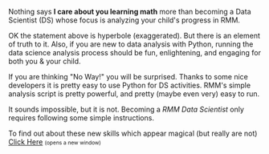 <p>Nothing says <b>I care about you learning math</b> more than becoming a Data Scientist (DS) whose focus is analyzing your child&#039;s progress in RMM.</p>

<p>OK the statement above is hyperbole (exaggerated). But there is an element of truth to it. Also, if you are new to data analysis with Python, running the data science analysis process should be fun, enlightening, and engaging for both you &amp; your child.</p>

<p>If you are thinking "No Way!" you will be surprised. Thanks to some nice developers it is pretty easy to use Python for DS activities. RMM&#039;s simple analysis script is pretty powerful, and pretty (maybe even very) easy to run.</p>

<p>It sounds impossible, but it is not. Becoming a <i>RMM Data Scientist</i> only requires following some simple instructions.</p>

<p>To find out about these new skills which appear magical (but really are not) <a target="_blank" href="https://github.com/needMoreCoffeeNow/RightMindMath/blob/main/python_analysis_rmm/readmet.txt">Click Here</a> <span style="font-size:75%;">(opens a new window)</span>
